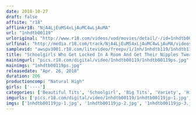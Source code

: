 ```yaml
---
date: 2018-10-27
draft: false
affsite: "r18"
afflinkr18: "NjA4LjEuMS4xLjAuMC4wLjAuMA"
url: "1nhdtb00119"
urloriginal: "http://www.r18.com/videos/vod/movies/detail/-/id=1nhdtb00119"
urlfinal: "http://media.r18.com/track/NjA4LjEuMS4xLjAuMC4wLjAuMA/videos/vod/movies/detail/-/id=1nhdtb00119"
samplevid: "awspv3001.r18.com/litevideo/freepv/1/1nh/1nhdtb119/1nhdtb119_dmb_w.mp4"
title: "Schoolgirls Who Get Locked In A Room And Get Their Nipples Tweaked And Piss Themselves In Ecstasy 2 In An Elevator, At The Garbage Dump, In A Public Toilet, In A Changing Room..."
mainimgurl: "pics.r18.com/digital/video/1nhdtb00119/1nhdtb00119ps.jpg"
mainimgs: "1nhdtb00119ps.jpg"
releasedate: "Apr. 26, 2018"
duration: 206
productioncomp: "Natural High"
girls: ['----']
categories: ['Beautiful Tits', 'Schoolgirl', 'Big Tits', 'Variety', 'Hi-Def', 'Special 7 studios SALE']
imgurls: ['pics.r18.com/digital/video/1nhdtb00119/1nhdtb00119jp-1.jpg', 'pics.r18.com/digital/video/1nhdtb00119/1nhdtb00119jp-2.jpg', 'pics.r18.com/digital/video/1nhdtb00119/1nhdtb00119jp-3.jpg', 'pics.r18.com/digital/video/1nhdtb00119/1nhdtb00119jp-4.jpg', 'pics.r18.com/digital/video/1nhdtb00119/1nhdtb00119jp-5.jpg', 'pics.r18.com/digital/video/1nhdtb00119/1nhdtb00119jp-6.jpg', 'pics.r18.com/digital/video/1nhdtb00119/1nhdtb00119jp-7.jpg', 'pics.r18.com/digital/video/1nhdtb00119/1nhdtb00119jp-8.jpg', 'pics.r18.com/digital/video/1nhdtb00119/1nhdtb00119jp-9.jpg', 'pics.r18.com/digital/video/1nhdtb00119/1nhdtb00119jp-10.jpg', 'pics.r18.com/digital/video/1nhdtb00119/1nhdtb00119jp-11.jpg', 'pics.r18.com/digital/video/1nhdtb00119/1nhdtb00119jp-12.jpg', 'pics.r18.com/digital/video/1nhdtb00119/1nhdtb00119jp-13.jpg', 'pics.r18.com/digital/video/1nhdtb00119/1nhdtb00119jp-14.jpg', 'pics.r18.com/digital/video/1nhdtb00119/1nhdtb00119jp-15.jpg', 'pics.r18.com/digital/video/1nhdtb00119/1nhdtb00119jp-16.jpg', 'pics.r18.com/digital/video/1nhdtb00119/1nhdtb00119jp-17.jpg', 'pics.r18.com/digital/video/1nhdtb00119/1nhdtb00119jp-18.jpg', 'pics.r18.com/digital/video/1nhdtb00119/1nhdtb00119jp-19.jpg', 'pics.r18.com/digital/video/1nhdtb00119/1nhdtb00119jp-20.jpg']
imgs: ['1nhdtb00119jp-1.jpg', '1nhdtb00119jp-2.jpg', '1nhdtb00119jp-3.jpg', '1nhdtb00119jp-4.jpg', '1nhdtb00119jp-5.jpg', '1nhdtb00119jp-6.jpg', '1nhdtb00119jp-7.jpg', '1nhdtb00119jp-8.jpg', '1nhdtb00119jp-9.jpg', '1nhdtb00119jp-10.jpg', '1nhdtb00119jp-11.jpg', '1nhdtb00119jp-12.jpg', '1nhdtb00119jp-13.jpg', '1nhdtb00119jp-14.jpg', '1nhdtb00119jp-15.jpg', '1nhdtb00119jp-16.jpg', '1nhdtb00119jp-17.jpg', '1nhdtb00119jp-18.jpg', '1nhdtb00119jp-19.jpg', '1nhdtb00119jp-20.jpg']
---
```

